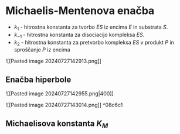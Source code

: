 # Michaelis-Mentenova enačba

- $k_{1}$ - hitrostna konstanta za tvorbo $ES$ iz encima $E$ in substrata $S$.
- $k_{-1}$ - hitrostna konstanta za disociacijo kompleksa $ES$.
- $k_{2}$ - hitrostna konstanta za pretvorbo kompleksa $ES$ v produkt $P$ in sproščanje $P$ iz encima

![[Pasted image 20240727142913.png]]

## Enačba hiperbole

![[Pasted image 20240727142955.png|400]]

![[Pasted image 20240727143014.png]] ^08c6c1

## Michaelisova konstanta $K_{M}$

